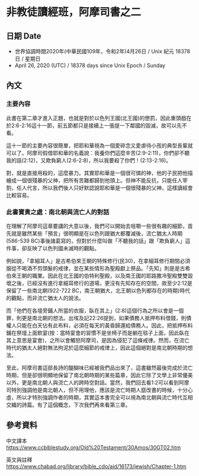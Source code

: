 [_metadata_:encoding]: - "utf-8"
[_metadata_:fileformat]: - "markdown"
[_metadata_:MIME_type]: - "text/plain"
[_metadata_:markdown_version]: - "commonmark version 0.29"
[_metadata_:markdown_spec]: - "https://spec.commonmark.org/0.29/"

# 非教徒讀經班，阿摩司書之二 #

## 日期 Date ##

* 世界協調時間2020年(中華民國109年，令和2年)4月26日 / Unix 紀元 18378 日 / 星期日 
* April 26, 2020 (UTC) / 18378 days since Unix Epoch / Sunday 

## 內文 ##

### 主要內容 ###

此書在第二章才進入正題，也就是對於以色列王國(北王國)的懲罰，因此重頭戲在於2:6-2:16這十一節，前五節都只是接續上一張提一下鄰國的毀滅，故可以先不看。

這十一節的主要內容很簡單，把耶和華視為一個愛碎念又愛虐待小孩的典型長輩就可以了。阿摩司假借耶和華的名義說：我養你們這麼辛苦(2:9-2:11)，你們卻不聽我的話(2:12)，又欺負窮人(2:6-2:8)，所以我要殺了你們！(2:13-2:16)。

對，就是直接用殺的，這麼暴力。其實耶和華是一個很可憐的神，他的子民把他描繪成一個很殘暴的父神，把所有苦難都歸到他頭上。但神不能反抗，只能任人宰割，任人代言，所以我們後人只好默認說耶和華是一個很殘暴的父神，這樣讀經會比較容易。

### 此書寶貴之處：南北朝與流亡人的對話 ###

在理解了阿摩司這章要講的大意以後，我們可以開始去咀嚼一些很有趣的細節，首先就是雖然某些「預言」很明顯是在以色列跟猶大都覆滅後，流亡猶太人時期(586-539 BC)事後諸葛寫的，但對於什麼叫做「不聽我的話」跟「欺負窮人」這件事，卻反映了以色列國未滅時的觀點。

例如說，「拿細耳人」是古希伯來王朝的特殊修行(民30)，在拿細耳修行期間必須服從不喝酒不剪頭髮的戒律，並在某些情形為聖殿獻上祭品。「先知」則是是古希伯來王朝的職業。因此在北王國的伯特利聖殿，以及南王國的耶路撒冷聖殿雙雙毀壞之後，已經沒有進行拿細耳修行的道場，更沒有先知存在的空間，故至少2:12是保留了一些南北朝(922-722 BC，南王朝猶大，北王朝以色列都存在的時期)時代的觀點，而非流亡猶太人的說法。

而「他們在各壇旁鋪人所當的衣服，臥在其上」(2:8)這個行為之所以會是一個罪，則更是南北朝的想法。出埃及記22:26提到，如果債務人抵押布料借錢，則債權人只能在白天佔有此布料，必須在每天的黃昏歸還給債務人。因此，把抵押布料鋪在祭壇上面飲宴(按：當時宴會的習慣不是坐椅子而是躺在毯子上面，因此臥在其上意思是宴會)，之所以會觸怒阿摩司，是因為侵犯了這條戒律。然而，在流亡時代的猶太人絕對無法拘泥於這麼細節的戒律上，因此這個絕對是南北朝時期的想法。

至此，阿摩司書這部長詩的醍醐味已經被我們品出來了，這書雖然最後完成於流亡時期，但是卻很明顯地保留了南北朝時期的某些篇章，因此它除了文學上非常優美以外，更是南北朝人與流亡人的跨時空對話。當然，我們回去看1:2可以看到阿摩司特別強調他是南北朝人，但不用理他，應該是流亡時期人竄改書的時候，十分心虛，所以才特別強調作者的時期，其實這本書完全可以視為南北朝與流亡時代互相交織的詩篇。有了這個概念，下次我們再來看第三章。

## 參考資料 ##

中文譯本 <https://www.ccbiblestudy.org/Old%20Testament/30Amos/30GT02.htm>

英文與註釋 <https://www.chabad.org/library/bible_cdo/aid/16173/jewish/Chapter-1.htm>